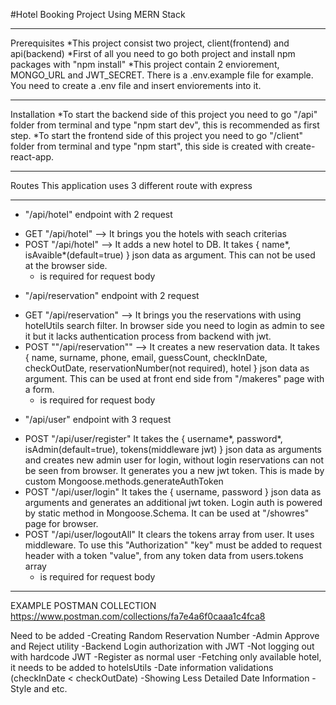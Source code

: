 #Hotel Booking Project Using MERN Stack
___________________________________________________________________________________________________________________________________________________________________________________
Prerequisites
*This project consist two project, client(frontend) and api(backend)
*First of all you need to go both project and install npm packages with "npm install"
*This project contain 2 enviorement, MONGO_URL and JWT_SECRET. There is a .env.example file for example. You need to create a .env file and insert enviorements into it.
___________________________________________________________________________________________________________________________________________________________________________________
Installation
*To start the backend side of this project you need to go "/api" folder from terminal and type "npm start dev", this is recommended as first step.
*To start the frontend side of this project you need to go "/client" folder from terminal and type "npm start", this side is created with create-react-app.
___________________________________________________________________________________________________________________________________________________________________________________
Routes
This application uses 3 different route with express
___________________________________________________________________________________________________________________________________________________________________________________
* "/api/hotel" endpoint with 2 request
- GET "/api/hotel" --> It brings you the hotels with seach criterias
- POST "/api/hotel" --> It adds a new hotel to DB. It takes { name*, isAvaible*(default=true) } json data as argument. This can not be used at the browser side.
    * is required for request body 

* "/api/reservation" endpoint with 2 request
- GET "/api/reservation" --> It brings you the reservations with using hotelUtils search filter. In browser side you need to login as admin to see it but it lacks authentication process from backend with jwt.
- POST ""/api/reservation"" --> It creates a new reservation data. It takes { name, surname, phone, email, guessCount, checkInDate, checkOutDate, reservationNumber(not required), hotel } json data as argument. This can be used at front end side from "/makeres" page with a form.
    * is required for request body 

* "/api/user" endpoint with 3 request
- POST "/api/user/register" It takes the { username*, password*, isAdmin(default=true), tokens(middleware jwt) } json data as arguments and creates new admin user for login, without login reservations can not be seen from browser. It generates you a new jwt token. This is made by custom Mongoose.methods.generateAuthToken 
- POST "/api/user/login" It takes the { username, password } json data as arguments and generates an additional jwt token. Login auth is powered by static method in Mongoose.Schema. It can be used at "/showres" page for browser.
- POST "/api/user/logoutAll" It clears the tokens array from user. It uses middleware. To use this "Authorization" "key" must be added to request header with a token "value", from any token data from users.tokens array
    * is required for request body 
_________________________________________________________________________________________________________________________________________________________________________________
EXAMPLE POSTMAN COLLECTION
https://www.postman.com/collections/fa7e4a6f0caaa1c4fca8

Need to be added
-Creating Random Reservation Number
-Admin Approve and Reject utility
-Backend Login authorization with JWT
-Not logging out with hardcode JWT
-Register as normal user
-Fetching only available hotel, it needs to be added to hotelsUtils
-Date information validations (checkInDate < checkOutDate)
-Showing Less Detailed Date Information
-Style and etc.
